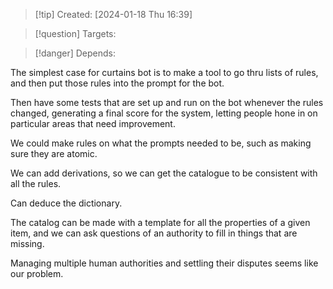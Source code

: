 
>[!tip] Created: [2024-01-18 Thu 16:39]

>[!question] Targets: 

>[!danger] Depends: 

The simplest case for curtains bot is to make a tool to go thru lists of rules, and then put those rules into the prompt for the bot.

Then have some tests that are set up and run on the bot whenever the rules changed, generating a final score for the system, letting people hone in on particular areas that need improvement.

We could make rules on what the prompts needed to be, such as making sure they are atomic.

We can add derivations, so we can get the catalogue to be consistent with all the rules.

Can deduce the dictionary.

The catalog can be made with a template for all the properties of a given item, and we can ask questions of an authority to fill in things that are missing.

Managing multiple human authorities and settling their disputes seems like our problem.
